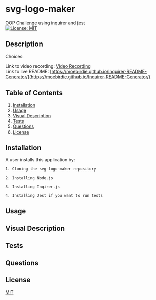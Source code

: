 # svg-logo-maker
OOP Challenge using inquirer and jest  
[![License: MIT](https://img.shields.io/badge/License-MIT-yellow.svg)](https://opensource.org/licenses/MIT)

## Description


Choices:

Link to video recording: [Video Recording](https://watch.screencastify.com/v/FQHnwyv1kiamS1cnZAFX)  
Link to live README: [https://moebirdie.github.io/Inquirer-README-Generator/](https://moebirdie.github.io/Inquirer-README-Generator/)


## Table of Contents

1. [Installation](#Installation)
2. [Usage](#Usage)
3. [Visual Description](#Visual-Description)
4. [Tests](#Tests)  
5. [Questions](#Questions)
6. [License](#License)


## Installation <a id="Installation"></a>
A user installs this application by:  

	1. Cloning the svg-logo-maker repository 

	2. Installing Node.js  

	3. Installing Inqirer.js  

  	4. Installing Jest if you want to run tests 

## Usage <a id="Usage"></a>

## Visual Description <a id="Visual-Description"></a>

## Tests <a id="Tests"></a>

## Questions <a id="Questions"></a>

## License <a id="License"></a>

[MIT](https://opensource.org/licenses/MIT)
